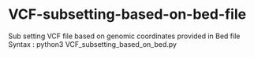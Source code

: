 # VCF-subsetting-based-on-bed-file
Sub setting VCF file based on genomic coordinates provided in Bed file 
Syntax : python3 VCF_subsetting_based_on_bed.py <vcf file> <bed file>
